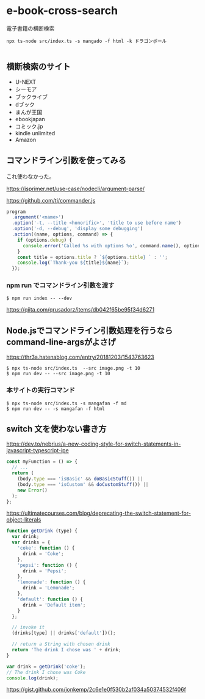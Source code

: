 # e-book-cross-search
電子書籍の横断検索

```console
npx ts-node src/index.ts -s mangado -f html -k ドラゴンボール
 
```

## 横断検索のサイト

- U-NEXT
- シーモア
- ブックライブ
- dブック
- まんが王国
- ebookjapan
- コミック.jp
- kindle unlimited
- Amazon


## コマンドライン引数を使ってみる

これ使わなかった。

https://jsprimer.net/use-case/nodecli/argument-parse/

https://github.com/tj/commander.js
```js
program
  .argument('<name>')
  .option('-t, --title <honorific>', 'title to use before name')
  .option('-d, --debug', 'display some debugging')
  .action((name, options, command) => {
    if (options.debug) {
      console.error('Called %s with options %o', command.name(), options);
    }
    const title = options.title ? `${options.title} ` : '';
    console.log(`Thank-you ${title}${name}`);
  });
```

### npm run でコマンドライン引数を渡す

```console
$ npm run index -- --dev
```
https://qiita.com/qrusadorz/items/db042f65be95f34d6271

## Node.jsでコマンドライン引数処理を行うならcommand-line-argsがよさげ

https://thr3a.hatenablog.com/entry/20181203/1543763623

```console
$ npx ts-node src/index.ts  --src image.png -t 10
$ npm run dev -- --src image.png -t 10
```

### 本サイトの実行コマンド

```console
$ npx ts-node src/index.ts -s mangafan -f md 
$ npm run dev -- -s mangafan -f html
```


## switch 文を使わない書き方

https://dev.to/nebrius/a-new-coding-style-for-switch-statements-in-javascript-typescript-ipe
```js
const myFunction = () => {
  // ...
  return (
    (body.type === 'isBasic' && doBasicStuff()) ||
    (body.type === 'isCustom' && doCustomStuff()) ||
    new Error()
  );
};
```

https://ultimatecourses.com/blog/deprecating-the-switch-statement-for-object-literals

```js
function getDrink (type) {
  var drink;
  var drinks = {
    'coke': function () {
      drink = 'Coke';
    },
    'pepsi': function () {
      drink = 'Pepsi';
    },
    'lemonade': function () {
      drink = 'Lemonade';
    },
    'default': function () {
      drink = 'Default item';
    }
  };

  // invoke it
  (drinks[type] || drinks['default'])();

  // return a String with chosen drink
  return 'The drink I chose was ' + drink;
}

var drink = getDrink('coke');
// The drink I chose was Coke
console.log(drink);
```

https://gist.github.com/jonkemp/2c6e1e0f530b2af034a50374532f406f

```js


```
